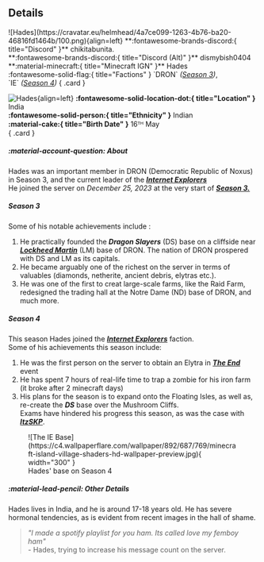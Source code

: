 ## Details
<div class="grid" markdown>
![Hades](https://cravatar.eu/helmhead/4a7ce099-1263-4b76-ba20-46816fd1464b/100.png){align=left}
**:fontawesome-brands-discord:{ title="Discord" }** chikitabunita.<br>
**:fontawesome-brands-discord:{ title="Discord (Alt)" }** dismybish0404<br>
**:material-minecraft:{ title="Minecraft IGN" }** Hades<br>
:fontawesome-solid-flag:{ title="Factions" } `DRON` <i>(<a href="../seasons/s3">Season 3</a>)</i>,<br> `IE` <i>(<a href="../seasons/s4">Season 4</a>)</i>
{ .card }

![Hades](https://cdn.discordapp.com/avatars/692771725334675526/d170d7566e8cfc118fd64193382864cc.webp?width=120&height=120){align=left}
**:fontawesome-solid-location-dot:{ title="Location" }** India<br>
**:fontawesome-solid-person:{ title="Ethnicity" }** Indian<br>
**:material-cake:{ title="Birth Date" }** 16ᵀᴴ May<br>
{ .card }
</div>

##### :material-account-question: About
Hades was an important member in DRON (Democratic Republic of Noxus) in Season 3, and the current leader of the [***Internet Explorers***](../factions/ie.md) <br>
He joined the server on *December 25, 2023* at the very start of [***Season 3.***](../seasons/s3.md) <br>

##### Season 3

Some of his notable achievements include :<br>
1. He practically founded the ***Dragon Slayers*** (DS) base on a cliffside near [***Lockheed Martin***](../structures/season3/lms3base.md) (LM) base of DRON. The nation of DRON prospered with DS and LM as its capitals. <br>
2. He became arguably one of the richest on the server in terms of valuables (diamonds, netherite, ancient debris, elytras etc.).<br>
3. He was one of the first to creat large-scale farms, like the Raid Farm, redesigned the trading hall at the Notre Dame (ND) base of DRON, and much more. <br>

##### Season 4

This season Hades joined the [***Internet Explorers***](../factions/ie.md) faction. <br>
Some of his achievements this season include:<br>
1. He was the first person on the server to obtain an Elytra in [***The End***]() event<br>
2. He has spent 7 hours of real-life time to trap a zombie for his iron farm (it broke after 2 minecraft days)<br>
3. His plans for the season is to expand onto the Floating Isles, as well as, re-create the ***DS*** base over the Mushroom Cliffs.<br>
Exams have hindered his progress this season, as was the case with [***ItzSKP***](../players/itzskp.md). <br>
<figure markdown="span">
  ![The IE Base](https://c4.wallpaperflare.com/wallpaper/892/687/769/minecraft-island-village-shaders-hd-wallpaper-preview.jpg){ width="300" }
  <figcaption>Hades' base on Season 4</figcaption>
</figure>

##### :material-lead-pencil: Other Details
Hades lives in India, and he is around 17-18 years old.  He has severe hormonal tendencies, as is evident from recent images in the hall of shame.

> *"I made a spotify playlist for you ham. Its called love my femboy ham"*<br> - Hades, trying to increase his message count on the server.
